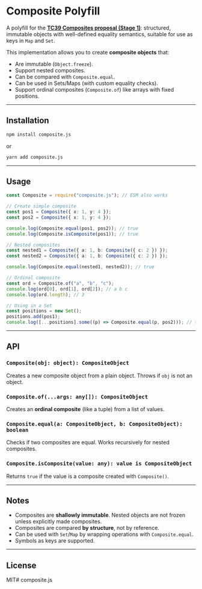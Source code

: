 # Composite Polyfill

A polyfill for the [**TC39 Composites proposal (Stage 1)**](https://github.com/tc39/proposal-composites): structured, immutable objects with well-defined equality semantics, suitable for use as keys in `Map` and `Set`.  

This implementation allows you to create **composite objects** that:  
- Are immutable (`Object.freeze`).  
- Support nested composites.  
- Can be compared with `Composite.equal`.  
- Can be used in Sets/Maps (with custom equality checks).  
- Support ordinal composites (`Composite.of`) like arrays with fixed positions.  

---

## Installation

```bash
npm install composite.js
````

or

```bash
yarn add composite.js
```

---

## Usage

```ts
const Composite = require("composite.js"); // ESM also works

// Create simple composite
const pos1 = Composite({ x: 1, y: 4 });
const pos2 = Composite({ x: 1, y: 4 });

console.log(Composite.equal(pos1, pos2)); // true
console.log(Composite.isComposite(pos1)); // true

// Nested composites
const nested1 = Composite({ a: 1, b: Composite({ c: 2 }) });
const nested2 = Composite({ a: 1, b: Composite({ c: 2 }) });

console.log(Composite.equal(nested1, nested2)); // true

// Ordinal composite
const ord = Composite.of("a", "b", "c");
console.log(ord[0], ord[1], ord[2]); // a b c
console.log(ord.length); // 3

// Using in a Set
const positions = new Set();
positions.add(pos1);
console.log([...positions].some((p) => Composite.equal(p, pos2))); // true
```

---

## API

### `Composite(obj: object): CompositeObject`

Creates a new composite object from a plain object. Throws if `obj` is not an object.

### `Composite.of(...args: any[]): CompositeObject`

Creates an **ordinal composite** (like a tuple) from a list of values.

### `Composite.equal(a: CompositeObject, b: CompositeObject): boolean`

Checks if two composites are equal. Works recursively for nested composites.

### `Composite.isComposite(value: any): value is CompositeObject`

Returns `true` if the value is a composite created with `Composite()`.

---

## Notes

* Composites are **shallowly immutable**. Nested objects are not frozen unless explicitly made composites.
* Composites are compared **by structure**, not by reference.
* Can be used with `Set`/`Map` by wrapping operations with `Composite.equal`.
* Symbols as keys are supported.

---

## License

MIT#   c o m p o s i t e . j s  
 